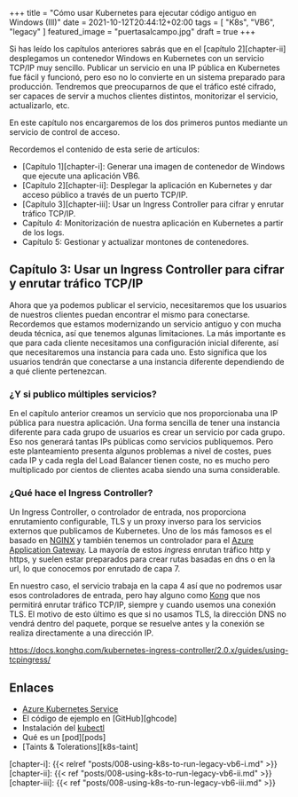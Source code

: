 +++
title =  "Cómo usar Kubernetes para ejecutar código antiguo en Windows (III)"
date = 2021-10-12T20:44:12+02:00
tags = [ "K8s", "VB6", "legacy" ]
featured_image = "puertasalcampo.jpg"
draft = true
+++

Si has leído los capítulos anteriores sabrás que en el [capítulo 2][chapter-ii] desplegamos un contenedor Windows en Kubernetes con un servicio TCP/IP muy sencillo. Publicar un servicio en una IP pública en Kubernetes fue fácil y funcionó, pero eso no lo convierte en un sistema preparado para producción. Tendremos que preocuparnos de que el tráfico esté cifrado, ser capaces de servir a muchos clientes distintos, monitorizar el servicio, actualizarlo, etc.
 
En este capítulo nos encargaremos de los dos primeros puntos mediante un servicio de control de acceso.

<!--more-->

Recordemos el contenido de esta serie de artículos:

* [Capítulo 1][chapter-i]: Generar una imagen de contenedor de Windows que ejecute una aplicación VB6.
* [Capítulo 2][chapter-ii]: Desplegar la aplicación en Kubernetes y dar acceso público a través de un puerto TCP/IP.
* [Capítulo 3][chapter-iii]: Usar un Ingress Controller para cifrar y enrutar tráfico TCP/IP.
* Capítulo 4: Monitorización de nuestra aplicación en Kubernetes a partir de los logs.
* Capítulo 5: Gestionar y actualizar montones de contenedores.

## Capítulo 3: Usar un Ingress Controller para cifrar y enrutar tráfico TCP/IP

Ahora que ya podemos publicar el servicio, necesitaremos que los usuarios de nuestros clientes puedan encontrar el mismo para conectarse. Recordemos que estamos modernizando un servicio antiguo y con mucha deuda técnica, así que tenemos algunas limitaciones. La más importante es que para cada cliente necesitamos una configuración inicial diferente, así que necesitaremos una instancia para cada uno. Esto significa que los usuarios tendrán que conectarse a una instancia diferente dependiendo de a qué cliente pertenezcan.

### ¿Y si publico múltiples servicios?

En el capítulo anterior creamos un servicio que nos proporcionaba una IP pública para nuestra aplicación. Una forma sencilla de tener una instancia diferente para cada grupo de usuarios es crear un servicio por cada grupo. Eso nos generará tantas IPs públicas como servicios publiquemos. Pero este planteamiento presenta algunos problemas a nivel de costes, pues cada IP y cada regla del Load Balancer tienen coste, no es mucho pero multiplicado por cientos de clientes acaba siendo una suma considerable.

### ¿Qué hace el Ingress Controller?

Un Ingress Controller, o controlador de entrada, nos proporciona enrutamiento configurable, TLS y un proxy inverso para los servicios externos que publicamos de Kubernetes. Uno de los más famosos es el basado en [NGINX][nginx] y también tenemos un controlador para el [Azure Application Gateway][azure-app-gateway]. La mayoría de estos *ingress* enrutan tráfico http y https, y suelen estar preparados para crear rutas basadas en dns o en la url, lo que conocemos por enrutado de capa 7.

En nuestro caso, el servicio trabaja en la capa 4 así que no podremos usar esos controladores de entrada, pero hay alguno como [Kong][kong-ingress] que nos permitirá enrutar tráfico TCP/IP, siempre y cuando usemos una conexión TLS. El motivo de esto último es que si no usamos TLS, la dirección DNS no vendrá dentro del paquete, porque se resuelve antes y la conexión se realiza directamente a una dirección IP.

https://docs.konghq.com/kubernetes-ingress-controller/2.0.x/guides/using-tcpingress/

## Enlaces

* [Azure Kubernetes Service][aks]
* El código de ejemplo en [GitHub][ghcode]
* Instalación del [kubectl][kubectl]
* Qué es un [pod][pods]
* [Taints & Tolerations][k8s-taint]

[chapter-i]: {{< relref "posts/008-using-k8s-to-run-legacy-vb6-i.md" >}}
[chapter-ii]: {{< ref "posts/008-using-k8s-to-run-legacy-vb6-ii.md" >}}
[chapter-iii]: {{< ref "posts/008-using-k8s-to-run-legacy-vb6-iii.md" >}}

[azcli]: https://docs.microsoft.com/cli/azure/install-azure-cli
[azure-app-gateway]: https://kubernetes.github.io/ingress-nginx/deploy/
[aks]: https://docs.microsoft.com/azure/aks/intro-kubernetes
[kong-ingress]: https://docs.konghq.com/kubernetes-ingress-controller/
[kubectl]: https://kubernetes.io/docs/tasks/tools/
[ingress]: https://kubernetes.io/docs/concepts/services-networking/ingress/
[nginx]: https://kubernetes.github.io/ingress-nginx/deploy/

[jurassic-park]: ./jurassic-park.jpg "El personal técnico viendo pasar los contenedores de VB6. No, es una escena de Jurassic Park de los personajes observando a los dinosaurios, con la misma cara que pone la gente cuando hablas de Kubernetes ejecutando VB6."
[jurassic-screenrant]: https://screenrant.com/jurassic-park-questions-want-answered/ "Fuente original de la imagen - Screenrant"
